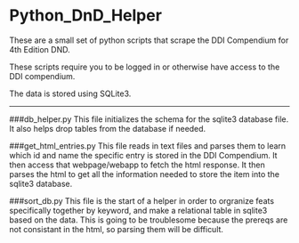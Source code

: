 # Python_DnD_Helper

These are a small set of python scripts that scrape the DDI Compendium for 4th Edition DND.

These scripts require you to be logged in or otherwise have access to the DDI compendium.

The data is stored using SQLite3.

---

###db_helper.py
This file initializes the schema for the sqlite3 database file.  It also helps drop tables from the database if needed.

###get_html_entries.py
This file reads in text files and parses them to learn which id and name the specific entry is stored in the DDI Compendium.  It then access that webpage/webapp to fetch the html response.  It then parses the html to get all the information needed to store the item into the sqlite3 database.

###sort_db.py
This file is the start of a helper in order to orgranize feats specifically together by keyword, and make a relational table in sqlite3 based on the data.  This is going to be troublesome because the prereqs are not consistant in the html, so parsing them will be difficult.